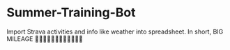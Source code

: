 # Summer-Training-Bot
Import Strava activities and info like weather into spreadsheet.
In short, BIG MILEAGE 💪💪💪💪💪💪🦵🦵🦵🦵🦵🦵
